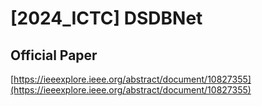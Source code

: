 # [2024_ICTC] DSDBNet

## Official Paper
[https://ieeexplore.ieee.org/abstract/document/10827355](https://ieeexplore.ieee.org/abstract/document/10827355)
